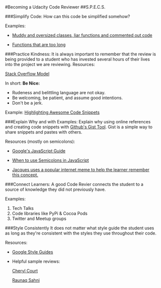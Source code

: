 #Becoming a Udacity Code Reviewer
##S.P.E.C.S.

###Simplify Code:
How can this code be simplified somehow?


Examples:

* [Muddy and oversized classes, liar functions and commented out code](http://joostdevblog.blogspot.ie/2015/01/what-most-young-programmers-need-to.html)

* [Functions that are too long](http://stackoverflow.com/questions/475675/when-is-a-function-too-long)


###Practice Kindness:
It is always important to remember that the review is being provided to a student who has invested several hours of their lives into the project we are reviewing.
	Resources:

[Stack Overflow Model](http://stackoverflow.com/help/be-nice)

In short: **Be Nice:**

* Rudeness and belittling language are not okay.
* Be welcoming, be patient, and assume good intentions.
* Don't be a jerk.

Example:
[Highlighting Awesome Code Snippets](https://www.udacity.com/course/viewer#!/c-gr001/l-3562098906/m-3647758553)


###Explain Why and with Examples:
Explain why using online references and creating code snippets with [Github's Gist Tool](https://gist.github.com/). Gist is a simple way to share snippets and pastes with others.

Resources (mostly on semicolons):

* [Google's JavaScript Guide](https://google-styleguide.googlecode.com/svn/trunk/javascriptguide.xml#Semicolons)

* [When to use Semicolons in JavaScript](http://www.choskim.me/when-to-use-semicolons-in-javascript/)

* [Jacques uses a popular internet meme to help the learner remember this concept.](http://davidwalsh.name/demo/javascript-semicolons.png)


###Connect Learners:
A good Code Revier connects the student to a source of knowledge they did not previously have.

Examples:

1. Tech Talks
2. Code libraries like PyPi & Cocoa Pods
3. Twitter and Meetup groups

###Style Consistently
It does not matter what style guide the student uses as long as they're consistent with the styles they use throughout their code.


Resources:
* [Google Style Guides](https://code.google.com/p/google-styleguide/)

* Helpful sample reviews:

	[Cheryl Court](https://s3.amazonaws.com/udacity-hosted-downloads/gr001/reviews/Cheryl+Court+Review.pdf)

	[Raunaq Sahni](https://s3.amazonaws.com/udacity-hosted-downloads/gr001/reviews/Raunaq+Sahni+Review.pdf)





